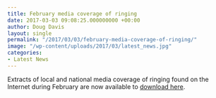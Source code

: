 ```yaml
---
title: February media coverage of ringing
date: 2017-03-03 09:08:25.000000000 +00:00
author: Doug Davis
layout: single
permalink: "/2017/03/03/february-media-coverage-of-ringing/"
image: "/wp-content/uploads/2017/03/latest_news.jpg"
categories:
- Latest News
---
```

Extracts of local and national media coverage of ringing found on the Internet during February are now available to <a href="https://cccbr.org.uk/wp-content/uploads/2017/03/2017-02-web.pdf" target="_blank">download here</a>.
